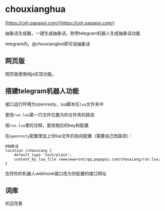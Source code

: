# chouxianghua

[https://cxh.papapoi.com/](https://cxh.papapoi.com/)

抽象话生成器，一键生成抽象话，附带telegram机器人生成抽象话功能

telegram内，@chouxiangbot即可说抽象话

## 网页版

网页版使用纯js实现功能。

## 搭建telegram机器人功能

接口运行环境为openresty，lua脚本在`lua`文件夹中

更改`run.lua`第一行文件位置为你文件夹的路径

按`run.lua`里的注释，更改相应的key和配置

在`openresty`配置里加上你lua文件的指向配置（需要自己改路径）：

```nginx
#抽象话
location /chouxiang {
    default_type 'text/plain';
    content_by_lua_file /www/wwwroot/qq.papapoi.com/chouxiang/run.lua;
}
```

在将你的机器人webhook接口改为你配置的接口网址

## 词库

欢迎完善

